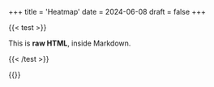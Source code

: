 +++
title = 'Heatmap'
date = 2024-06-08
draft = false
+++
<!-- the test just below is the test file -->
{{< test >}} 
  <p class="speshal-fancy-custom">
    This is <strong>raw HTML</strong>, inside Markdown.
  </p>
{{< /test >}}

{{<heatmap>}}